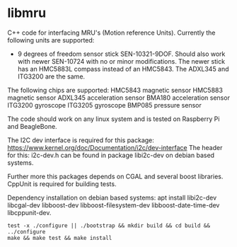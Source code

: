 # libmru

C++ code for interfacing MRU's (Motion reference Units). Currently the following units are supported:
- 9 degrees of freedom sensor stick SEN-10321-9DOF. Should also work with newer SEN-10724 with no or minor modifications. The newer stick has an HMC5883L compass instead of an HMC5843. The ADXL345 and ITG3200 are the same.

The following chips are supported:
HMC5843 magnetic sensor
HMC5883 magnetic sensor
ADXL345 acceleration sensor
BMA180 acceleration sensor
ITG3200 gyroscope
ITG3205 gyroscope
BMP085 pressure sensor

The code should work on any linux system and is tested on Raspberry Pi and BeagleBone.

The I2C dev interface is required for this package: 
https://www.kernel.org/doc/Documentation/i2c/dev-interface
The header for this: i2c-dev.h can be found in package libi2c-dev on debian based systems.

Further more this packages depends on CGAL and several boost libraries. CppUnit is required for building tests.

Dependency installation on debian based systems:
apt install libi2c-dev libcgal-dev libboost-dev libboost-filesystem-dev libboost-date-time-dev libcppunit-dev.


`test -x ./configure || ./bootstrap && mkdir build && cd build && ../configure`  
`make && make test && make install`  

